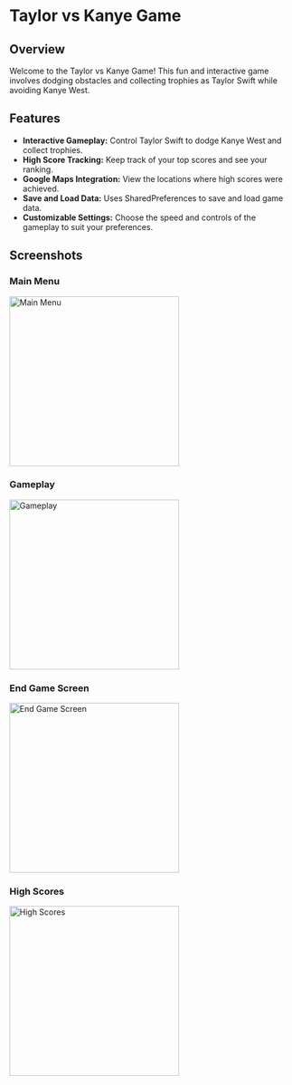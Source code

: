 # Taylor vs Kanye Game

## Overview

Welcome to the Taylor vs Kanye Game! This fun and interactive game involves dodging obstacles and collecting trophies as Taylor Swift while avoiding Kanye West.

## Features

- **Interactive Gameplay:** Control Taylor Swift to dodge Kanye West and collect trophies.
- **High Score Tracking:** Keep track of your top scores and see your ranking.
- **Google Maps Integration:** View the locations where high scores were achieved.
- **Save and Load Data:** Uses SharedPreferences to save and load game data.
- **Customizable Settings:** Choose the speed and controls of the gameplay to suit your preferences.

## Screenshots

### Main Menu
<img src="https://github.com/GalAlfandary/Taylor-vs-Kanye/assets/138819382/ad09b361-ccb4-460b-931c-b45318e05c84" alt="Main Menu" width="300">

### Gameplay
<img src= "https://github.com/GalAlfandary/Taylor-vs-Kanye/assets/138819382/12bd2143-d57a-4464-a74b-a775425cfd4f" alt="Gameplay" width="300">

### End Game Screen
<img src="https://github.com/GalAlfandary/Taylor-vs-Kanye/assets/138819382/c9a51530-58d3-41f2-bd6f-b5e332b2c1a9" alt="End Game Screen" width="300">

### High Scores
<img src="https://github.com/GalAlfandary/Taylor-vs-Kanye/assets/138819382/dc990b70-7b1b-4209-a33c-65860a9c714a" alt="High Scores" width="300">


